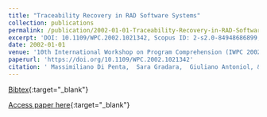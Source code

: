 ```yaml
---
title: "Traceability Recovery in RAD Software Systems"
collection: publications
permalink: /publication/2002-01-01-Traceability-Recovery-in-RAD-Software-Systems
excerpt: 'DOI: 10.1109/WPC.2002.1021342, Scopus ID: 2-s2.0-84948686899, Cited by: 22'
date: 2002-01-01
venue: '10th International Workshop on Program Comprehension (IWPC 2002), 27-29 June 2002, Paris, France'
paperurl: 'https://doi.org/10.1109/WPC.2002.1021342'
citation: ' Massimiliano Di Penta,  Sara Gradara,  Giuliano Antoniol, &quot;Traceability Recovery in RAD Software Systems.&quot; 10th International Workshop on Program Comprehension (IWPC 2002), 27-29 June 2002, Paris, France, 2002.'
---
```

[Bibtex](https://dblp.org/rec/bib/conf/iwpc/PentaGA02){:target="_blank"}

[Access paper here](https://doi.org/10.1109/WPC.2002.1021342){:target="_blank"}
